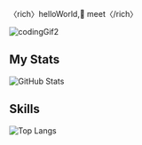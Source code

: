 〈rich〉helloWorld,👋 meet〈/rich〉


![codingGif2](https://user-images.githubusercontent.com/64165035/159189103-21687e09-0c04-4226-b0e1-2e3c157de352.gif)



## My Stats
![GitHub Stats](https://github-readme-stats.vercel.app/api?username=RichardNk24&theme=tokyonight)

## Skills

![Top Langs](https://github-readme-stats.vercel.app/api/top-langs/?username=RichardNk24&theme=tokyonight)

